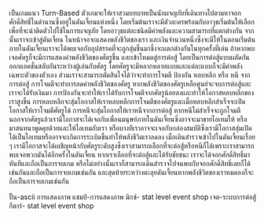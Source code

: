 เป็นเกมแนว Turn-Based ตัวเกมจะให้เราสวมบทบาทเป็นนักผจญภัยที่เดินทางไปตามหาจอกศักดิ์สิทธิ์ในตำนานซึ่งอยู่ในดันเจี้ยนแห่งหนึ่ง 
โดยเริ่มต้นเราจะมีตัวละครพร้อมกับอาวุธเริ่มต้นให้เลือก เพื่อที่จะนำติดตัวไปใช้ในการผจญภัย โดยอาวุธแต่ละชนิดมีค่าพลังและความสามารถที่แตกต่างกัน จากนั้นเราจะเข้าสู่ดันเจี้ยน ในหน้าจอจะแสดงพลังชีวิตของเรา และเงินจำนวนหนึ่งซึ่งจะมีให้ในตอนเริ่มต้น ภายในดันเจี้ยนเราจะได้พบเจอกับอุปสรรคที่จะถูกสุ่มขึ้นมาซึ่งจะแตกต่างกันในทุกครั้งที่เล่น ถ้าหากพบเจอศัตรูก็จะมีการแสดงค่าพลังชีวิตของศัตรูขึ้น และเข้าโหมดสู่การต่อสู้ โดยเป็นการต่อสู้แบบผลัดกันออกแอคชั่นสลับกันระหว่างผู้เล่นกับศัตรู โดยศัตรูจะมีหลากหลายแบบและแต่ละแบบก็จะมีค่าพลังเฉพาะตัวของตัวเอง ส่วนเราจะสามารถตัดสินใจได้ว่าจะทำการโจมตี ป้องกัน หลบหลีก หรือ หนี จากการต่อสู้ การโจมตีจะทำการลดค่าพลังชีวิตของศัตรู หากพลังชีวิตของศัตรูเหลือศูนย์จะจบการต่อสู้และเราจะได้รับเงินมา การป้องกันจะทำให้เราได้รับการโจมตีจากศัตรูน้อยลงและทำให้โอกาสหลบหลีกของเราสูงขึ้น การหลบหลีกจะสุ่มโอกาสให้เราหลบหลีกการโจมตีของศัตรูและเมื่อหลบหลีกสำเร็จจะเปิดโอกาสให้เราโจมตีศัตรูได้ การหนีจะสุ่มโอกาสให้เราหนีจากการต่อสู้ หากหนีไม่สำเร็จจะถูกโจมตี นอกจากศัตรูแล้วเรามีโอกาสจะได้เจอกับเพื่อนมนุษย์ภายในดันเจี้ยนซึ่งอาจจะมาขายไอเทมให้ หรือมาสนทนาพูดคุยด้วยและให้ไอเทมกับเรา หรือบางทีเราอาจจะเจอกับกล่องสมบัติซึ่งเรามีโอกาสสุ่มเปิดได้เป็นไอเทมหรืออาจจะเกิดการระเบิดขึ้นทำให้พลังชีวิตเราลดลง 
เมื่อเดินสำรวจเข้าไปในดันเจี้ยนเรื่อย ๆ เรามีโอกาสจะได้เผชิญหน้ากับศัตรูระดับสูงซึ่งเราสามารถเลือกที่จะต่อสู้หรือหนีก็ได้เพราะเราสามารถพบเจอพวกมันได้อีกครั้งในดันเจี้ยน หากเราเลือกที่จะต่อสู้และได้รับชัยชนะ เราจะได้จอกศักดิ์สิทธิ์มาทันทีและถือเป็นการจบเกม หรือไม่อย่างนั้นเราก็สามารถเดินสำรวจไปจนพบกับจอกศักดิ์สิทธิ์เลยก็ได้เช่นกันและถือเป็นการจบเกมเช่นกัน และสุดท้ายระหว่างตะลุยดันเจี้ยนหากพลังชีวิตของเราหมดลงก็จะถือเป็นการจบเกมเช่นกัน

ปั้น-ascii การแสดงภาพ
แชมป์-การแสดงภาพ
มิกซ์- stat level event shop
เจต-ระบบการต่อสู้
กีตาร์- stat level event shop
